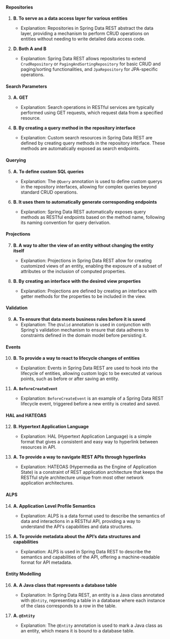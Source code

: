 
#### Repositories
1. **B. To serve as a data access layer for various entities**
   - Explanation: Repositories in Spring Data REST abstract the data layer, providing a mechanism to perform CRUD operations on entities without needing to write detailed data access code.

2. **D. Both A and B**
   - Explanation: Spring Data REST allows repositories to extend `CrudRepository` or `PagingAndSortingRepository` for basic CRUD and paging/sorting functionalities, and `JpaRepository` for JPA-specific operations.

#### Search Parameters
3. **A. GET**
   - Explanation: Search operations in RESTful services are typically performed using GET requests, which request data from a specified resource.

4. **B. By creating a query method in the repository interface**
   - Explanation: Custom search resources in Spring Data REST are defined by creating query methods in the repository interface. These methods are automatically exposed as search endpoints.

#### Querying
5. **A. To define custom SQL queries**
   - Explanation: The `@Query` annotation is used to define custom querys in the repository interfaces, allowing for complex queries beyond standard CRUD operations.

6. **B. It uses them to automatically generate corresponding endpoints**
   - Explanation: Spring Data REST automatically exposes query methods as RESTful endpoints based on the method name, following its naming convention for query derivation.

#### Projections
7. **B. A way to alter the view of an entity without changing the entity itself**
   - Explanation: Projections in Spring Data REST allow for creating customized views of an entity, enabling the exposure of a subset of attributes or the inclusion of computed properties.

8. **B. By creating an interface with the desired view properties**
    - Explanation: Projections are defined by creating an interface with getter methods for the properties to be included in the view.

#### Validation
9. **A. To ensure that data meets business rules before it is saved**
    - Explanation: The `@Valid` annotation is used in conjunction with Spring's validation mechanism to ensure that data adheres to constraints defined in the domain model before persisting it.

#### Events
10. **B. To provide a way to react to lifecycle changes of entities**
    - Explanation: Events in Spring Data REST are used to hook into the lifecycle of entities, allowing custom logic to be executed at various points, such as before or after saving an entity.

11. **A. `BeforeCreateEvent`**
    - Explanation: `BeforeCreateEvent` is an example of a Spring Data REST lifecycle event, triggered before a new entity is created and saved.

#### HAL and HATEOAS
12. **B. Hypertext Application Language**
    - Explanation: HAL (Hypertext Application Language) is a simple format that gives a consistent and easy way to hyperlink between resources in API.

13. **A. To provide a way to navigate REST APIs through hyperlinks**
    - Explanation: HATEOAS (Hypermedia as the Engine of Application State) is a constraint of REST application architecture that keeps the RESTful style architecture unique from most other network application architectures.

#### ALPS
14. **A. Application Level Profile Semantics**
    - Explanation: ALPS is a data format used to describe the semantics of data and interactions in a RESTful API, providing a way to understand the API's capabilities and data structures.

15. **A. To provide metadata about the API’s data structures and capabilities**
    - Explanation: ALPS is used in Spring Data REST to describe the semantics and capabilities of the API, offering a machine-readable format for API metadata.

#### Entity Modelling
16. **A. A Java class that represents a database table**
    - Explanation: In Spring Data REST, an entity is a Java class annotated with `@Entity`, representing a table in a database where each instance of the class corresponds to a row in the table.

17. **A. `@Entity`**
    - Explanation: The `@Entity` annotation is used to mark a Java class as an entity, which means it is bound to a database table.
